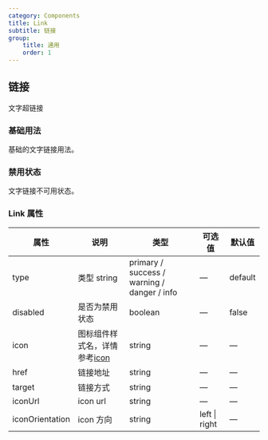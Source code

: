 ```yaml
---
category: Components
title: Link
subtitle: 链接
group:
    title: 通用
    order: 1
---
```


## 链接

文字超链接

### 基础用法

基础的文字链接用法。

<code src="./index.tsx"></code>

### 禁用状态

<code src="./disabled.tsx"></code>

文字链接不可用状态。

### Link 属性

| 属性            | 说明                                             | 类型                                        | 可选值        | 默认值  |
| --------------- | ------------------------------------------------ | ------------------------------------------- | ------------- | ------- |
| type            | 类型 string                                      | primary / success / warning / danger / info | —             | default |
| disabled        | 是否为禁用状态                                   | boolean                                     | —             | false   |
| icon            | 图标组件样式名，详情参考[icon](/components/icon) | string                                      | —             | —       |
| href            | 链接地址                                         | string                                      | —             | —       |
| target          | 链接方式                                         | string                                      | —             | —       |
| iconUrl         | icon url                                         | string                                      | —             | —       |
| iconOrientation | icon 方向                                        | string                                      | left \| right | —       |
